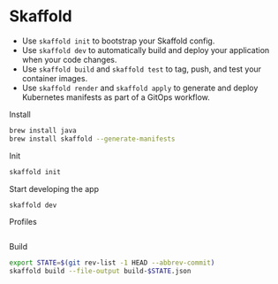 # Skaffold

* Use `skaffold init` to bootstrap your Skaffold config.
* Use `skaffold dev` to automatically build and deploy your application when your code changes.
* Use `skaffold build` and `skaffold test` to tag, push, and test your container images.
* Use `skaffold render` and `skaffold apply` to generate and deploy Kubernetes manifests as part of a GitOps workflow.


Install

```bash
brew install java
brew install skaffold --generate-manifests
```

Init

```bash
skaffold init
```

Start developing the app

```bash
skaffold dev
```

Profiles

```bash

```

Build

```bash
export STATE=$(git rev-list -1 HEAD --abbrev-commit)
skaffold build --file-output build-$STATE.json
```
